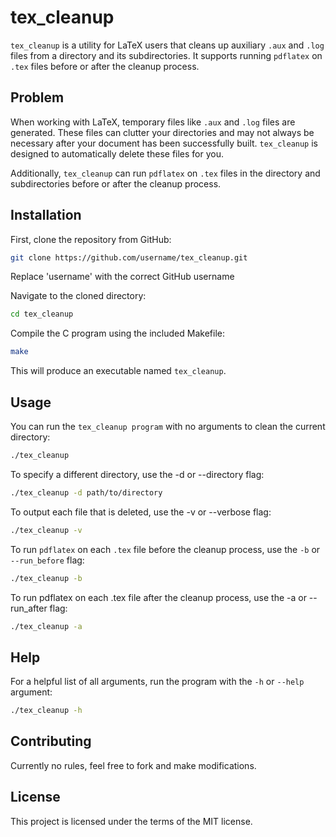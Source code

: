 # tex_cleanup

`tex_cleanup` is a utility for LaTeX users that cleans up auxiliary `.aux` and `.log` files from a directory and its subdirectories. It supports running `pdflatex` on `.tex` files before or after the cleanup process.

## Problem

When working with LaTeX, temporary files like `.aux` and `.log` files are generated. These files can clutter your directories and may not always be necessary after your document has been successfully built. `tex_cleanup` is designed to automatically delete these files for you.

Additionally, `tex_cleanup` can run `pdflatex` on `.tex` files in the directory and subdirectories before or after the cleanup process.

## Installation

First, clone the repository from GitHub:

```bash
git clone https://github.com/username/tex_cleanup.git
```

Replace 'username' with the correct GitHub username

Navigate to the cloned directory:

```bash
cd tex_cleanup
```

Compile the C program using the included Makefile:

```bash
make
```

This will produce an executable named `tex_cleanup`.

## Usage

You can run the `tex_cleanup program` with no arguments to clean the current directory:

```bash
./tex_cleanup
```

To specify a different directory, use the -d or --directory flag:

```bash
./tex_cleanup -d path/to/directory
```

To output each file that is deleted, use the -v or --verbose flag:

```bash
./tex_cleanup -v
```

To run `pdflatex` on each `.tex` file before the cleanup process, use the `-b` or `--run_before` flag:

```bash
./tex_cleanup -b
```

To run pdflatex on each .tex file after the cleanup process, use the -a or --run_after flag:

```bash
./tex_cleanup -a
```

## Help

For a helpful list of all arguments, run the program with the `-h` or `--help` argument:

```bash
./tex_cleanup -h

```

## Contributing

Currently no rules, feel free to fork and make modifications.

## License

This project is licensed under the terms of the MIT license.
